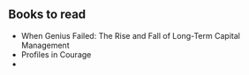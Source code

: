 
## Books to read

- When Genius Failed: The Rise and Fall of Long-Term Capital Management 
- Profiles in Courage
- 
